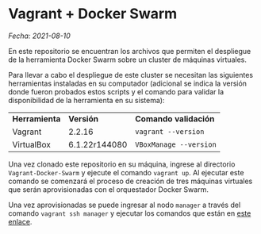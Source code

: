 # Vagrant + Docker Swarm

*Fecha: 2021-08-10*

En este repositorio se encuentran los archivos que permiten el despliegue de la herramienta Docker Swarm sobre un cluster de máquinas virtuales.

Para llevar a cabo el despliegue de este cluster se necesitan las siguientes herramientas instaladas en su computador (adicional se indica la versión donde fueron probados estos scripts y el comando para validar la disponibilidad de la herramienta en su sistema):

<table>
<tr>
<td> <b> Herramienta </b> </td> 
<td> <b> Versión </b> </td> 
<td> <b> Comando validación </b> </td> 
</tr>
<tr>
<td> Vagrant </td> 
<td> 2.2.16 </td> 
<td> <code>vagrant --version</code> </td> 
</tr>
<tr>
<td> VirtualBox </td> 
<td> 6.1.22r144080 </td> 
<td> <code>VBoxManage --version</code> </td> 
</tr>
</table>

Una vez clonado este repositorio en su máquina, ingrese al directorio `Vagrant-Docker-Swarm` y ejecute el comando `vagrant up`. 
Al ejecutar este comando se comenzará el proceso de creación de tres máquinas virtuales que serán aprovisionadas con el orquestador Docker Swarm.

Una vez aprovisionadas se puede ingresar al nodo `manager` a través del comando `vagrant ssh manager` y ejecutar los comandos que están en [este enlace](https://docs.docker.com/engine/swarm/stack-deploy/).
